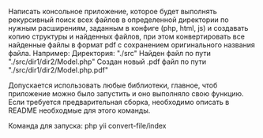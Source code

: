 Написать консольное приложение, которое будет выполнять рекурсивный поиск всех файлов в определенной 
директории по нужным расширениям,
заданным в конфиге (php, html, js) и создавать копию структуры и найденных файлов, 
при этом конвертировать все найденные файлы в формат pdf с сохранением оригинального названия файла.
Например:
Директория: "./src"
Найден файл по пути "./src/dir1/dir2/Model.php"
Создан новый .pdf файл по пути "./src/dir1/dir2/Model.php.pdf"

Допускается использовать любые библиотеки, главное, чтоб приложение можно было запустить и оно выполняло свою функцию.
Если требуется предварительная сборка, необходимо описать в README необходмые для этого команды.

Команда для запуска: 
php yii convert-file/index
